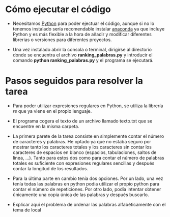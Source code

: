 # Cómo ejecutar el código

-   Necesitamos [Python](https://www.python.org/) para poder ejectuar el código, aunque si no lo tenemos instalado sería recomendable instalar [anaconda](https://www.anaconda.com/products/individual) ya que incluye Python y es más flexible a la hora de añadir y modificar diferentes librerias o versiones para diferentes proyectos.

-   Una vez instalado abrir la consola o terminal, dirigirse al directorio donde se encuentra el archivo **ranking_palabras.py** y introducir el comando **python ranking_palabras.py** y el programa se ejecutará.

# Pasos seguidos para resolver la tarea

-   Para poder utilizar expresiones regulares en Python, se utiliza la librería _re_ que ya viene en el propio lenguaje.

-   El programa cogera el texto de un archivo llamado texto.txt que se encuentre en la misma carpeta.

-   La primera parete de la tarea consiste en simplemente contar el número de caracteres y palabras. He optado ya que no estaba seguro por mostrar tanto los caracteres totales y los caracteres sin contar los caracteres de espacios en blanco (espacios, tabulaciones, saltos de línea, ...). Tanto para estos dos como para contar el número de palabras totales es suficiente con expresiones regulares sencillas y después contar la longitud de los resultados.

-   Para la última parte en cambio tenía dos opciones. Por un lado, una vez tenía todas las palabras en python podia utilizar el propio python para contar el número de repeticiones. Por otro lado, podía intentar obtener únicamente una copia única de las palabras y después buscarlo.

-   Explicar aquí el problema de ordenar las palabras alfabéticamente con el tema de local
